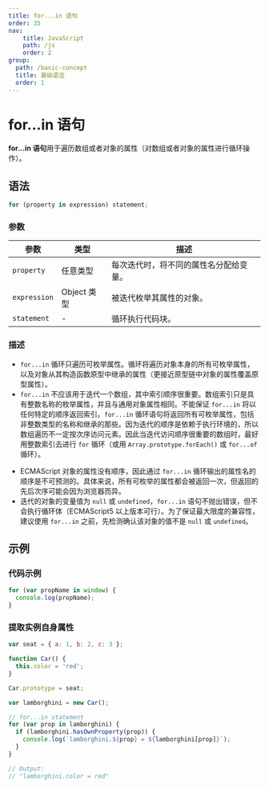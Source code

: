 ```yaml
---
title: for...in 语句
order: 35
nav:
    title: JavaScript
    path: /js
    order: 2
group:
  path: /basic-concept
  title: 基础语法
  order: 1
---
```


# for...in 语句

**for...in 语句**用于遍历数组或者对象的属性（对数组或者对象的属性进行循环操作）。

## 语法

```js
for (property in expression) statement;
```

### 参数

| 参数         | 类型        | 描述                                   |
| ------------ | ----------- | -------------------------------------- |
| `property`   | 任意类型    | 每次迭代时，将不同的属性名分配给变量。 |
| `expression` | Object 类型 | 被迭代枚举其属性的对象。               |
| `statement`  | -           | 循环执行代码块。                       |

### 描述

- `for...in` 循环只遍历可枚举属性。循环将遍历对象本身的所有可枚举属性，以及对象从其构造函数原型中继承的属性（更接近原型链中对象的属性覆盖原型属性）。
- `for...in` 不应该用于迭代一个数组，其中索引顺序很重要。数组索引只是具有整数名称的枚举属性，并且与通用对象属性相同。不能保证 `for...in` 将以任何特定的顺序返回索引。`for...in` 循环语句将返回所有可枚举属性，包括非整数类型的名称和继承的那些。因为迭代的顺序是依赖于执行环境的，所以数组遍历不一定按次序访问元素。因此当迭代访问顺序很重要的数组时，最好用整数索引去进行 `for` 循环（或用 `Array.prototype.forEach()` 或 `for...of` 循环）。

* ECMAScript 对象的属性没有顺序，因此通过 `for...in` 循环输出的属性名的顺序是不可预测的。具体来说，所有可枚举的属性都会被返回一次，但返回的先后次序可能会因为浏览器而异。
* 迭代的对象的变量值为 `null` 或 `undefined`，`for...in` 语句不抛出错误，但不会执行循环体（ECMAScript5 以上版本可行）。为了保证最大限度的兼容性，建议使用 `for...in` 之前，先检测确认该对象的值不是 `null` 或 `undefined`。

## 示例

### 代码示例

```js
for (var propName in window) {
  console.log(propName);
}
```

### 提取实例自身属性

```js
var seat = { a: 1, b: 2, c: 3 };

function Car() {
  this.color = 'red';
}

Car.prototype = seat;

var lamborghini = new Car();

// for...in statement
for (var prop in lamborghini) {
  if (lamborghini.hasOwnProperty(prop)) {
    console.log(`lamborghini.${prop} = ${lamborghini[prop]}`);
  }
}

// Output:
// "lamborghini.color = red"
```
